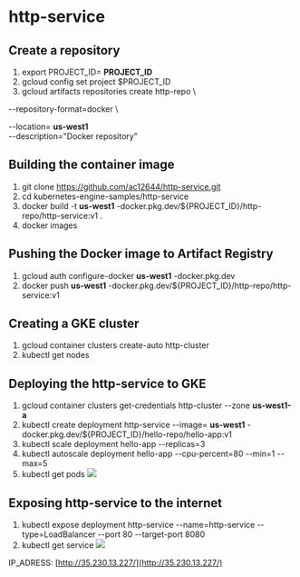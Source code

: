 # http-service

## **Create a repository**

1. export PROJECT\_ID= **PROJECT\_ID**
2. gcloud config set project $PROJECT\_ID
3. gcloud artifacts repositories create http-repo \

--repository-format=docker \

--location= **us-west1** \
 --description=&quot;Docker repository&quot;

## **Building the container image**

1. git clone https://github.com/ac12644/http-service.git
2. cd kubernetes-engine-samples/http-service
3. docker build -t **us-west1** -docker.pkg.dev/${PROJECT\_ID}/http-repo/http-service:v1 .
4. docker images

## **Pushing the Docker image to Artifact Registry**

1. gcloud auth configure-docker **us-west1** -docker.pkg.dev
2. docker push **us-west1** -docker.pkg.dev/${PROJECT\_ID}/http-repo/http-service:v1

## **Creating a GKE cluster**

1. gcloud container clusters create-auto http-cluster
2. kubectl get nodes

## **Deploying the**  **http-service**  **to GKE**

1. gcloud container clusters get-credentials http-cluster --zone **us-west1-a**
2. kubectl create deployment http-service --image= **us-west1** -docker.pkg.dev/${PROJECT\_ID}/hello-repo/hello-app:v1
3. kubectl scale deployment hello-app --replicas=3
4. kubectl autoscale deployment hello-app --cpu-percent=80 --min=1 --max=5
5. kubectl get pods ![](RackMultipart20211111-4-1tjzvei_html_45b97004abf9e719.png)

## **Exposing**  **http-service**  to the internet

1. kubectl expose deployment http-service --name=http-service --type=LoadBalancer --port 80 --target-port 8080
2. kubectl get service ![](RackMultipart20211111-4-1tjzvei_html_aca44782538f6779.png)

IP\_ADRESS: [http://35.230.13.227/](http://35.230.13.227/)
